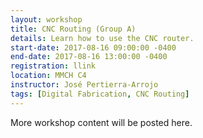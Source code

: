 ```yaml
---
layout: workshop
title: CNC Routing (Group A)
details: Learn how to use the CNC router.
start-date: 2017-08-16 09:00:00 -0400
end-date: 2017-08-16 13:00:00 -0400
registration: llink
location: MMCH C4
instructor: José Pertierra-Arrojo
tags: [Digital Fabrication, CNC Routing]
---
```


More workshop content will be posted here.